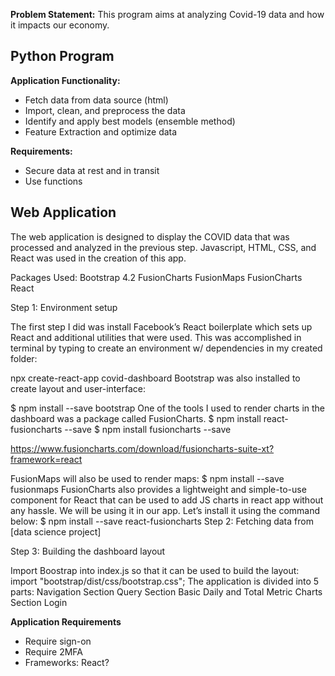 **Problem Statement:** This program aims at analyzing Covid-19 data and how it impacts our economy.

## Python Program

**Application Functionality:**
- Fetch data from data source (html)
- Import, clean, and preprocess the data
- Identify and apply best models (ensemble method)
- Feature Extraction and optimize data

**Requirements:**
- Secure data at rest and in transit
- Use functions 

## Web Application

The web application is designed to display the COVID data that was processed and analyzed in the previous step. Javascript, HTML, CSS, and React was used in the creation of this app.

Packages Used:
Bootstrap 4.2
FusionCharts
FusionMaps
FusionCharts React

Step 1: Environment setup

The first step I did was install Facebook’s React boilerplate which sets up React and additional utilities that were used. This was accomplished in terminal by typing to create an environment w/ dependencies in my created folder:

npx create-react-app covid-dashboard
Bootstrap was also installed to create layout and user-interface:

$ npm install --save bootstrap
One of the tools I used to render charts in the dashboard was a package called FusionCharts.
$ npm install react-fusioncharts --save
$ npm install fusioncharts --save

https://www.fusioncharts.com/download/fusioncharts-suite-xt?framework=react

FusionMaps will also be used to render maps:
$ npm install --save fusionmaps
FusionCharts also provides a lightweight and simple-to-use component for React that can be used to add JS charts in react app without any hassle. We will be using it in our app. Let’s install it using the command below:
$ npm install --save react-fusioncharts
Step 2: Fetching data from [data science project]

Step 3: Building the dashboard layout

Import Boostrap into index.js so that it can be used to build the layout:
import "bootstrap/dist/css/bootstrap.css";
The application is divided into 5 parts:
Navigation Section
Query Section
Basic Daily and Total Metric
Charts Section
Login

**Application Requirements**
- Require sign-on
- Require 2MFA
- Frameworks: React?
